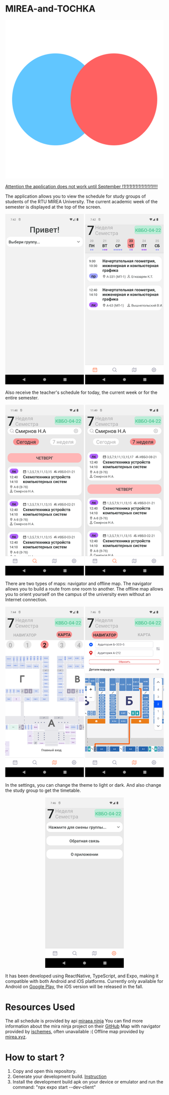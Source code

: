 # MIREA-and-TOCHKA

![logo](img/icon.png)

<u>Attention the application does not work until September !1!1!1!1!1!1!1!1!1!1!!!!</u>

The application allows you to view the schedule for study groups of students of the RTU MIREA University. The current academic week of the semester is displayed at the top of the screen.

<p align="center">
  <img src="img/1.png" width="250" />
  <img src="img/2.png" width="250" /> 
</p>

Also receive the teacher's schedule for today, the current week or for the entire semester.

<p align="center">
  <img src="img/3.png" width="250" />
  <img src="img/4.png" width="250" /> 
</p>

There are two types of maps: navigator and offline map. The navigator allows you to build a route from one room to another. The offline map allows you to orient yourself on the campus of the university even without an Internet connection.

<p align="center">
  <img src="img/5.png" width="250" />
  <img src="img/6.png" width="250" /> 
</p>

In the settings, you can change the theme to light or dark. And also change the study group to get the timetable.

<p align="center">
  <img src="img/7.png" width="250" />
</p>

It has been developed using ReactNative, TypeScript, and Expo,
making it compatible with both Android and iOS platforms.
Currently only available for Android on [Google Play](https://play.google.com/store/apps/details?id=com.pelixpng.Mirea), the iOS version will be released in the fall.

# Resources Used

The all schedule is provided by api [miraea ninja](https://schedule.mirea.ninja/docs#/default)
You can find more information about the mira ninja project on their [GitHub](https://github.com/mirea-ninja)
Map with navigator provided by [ischemes](https://ischemes.ru/group/rtu-mirea/vern78), often unavailable :(
Offline map provided by [mirea.xyz](https://mirea.xyz/scheme).

# How to start ?

1. Copy and open this repository.
2. Generate your development build. [Instruction](https://docs.expo.dev/develop/development-builds/create-a-build/)
3. Install the development build apk on your device or emulator and run the command: "npx expo start --dev-client"
